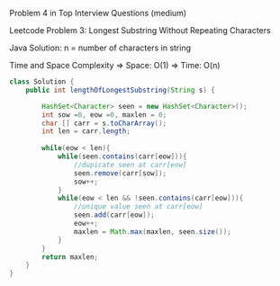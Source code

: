 

Problem 4 in Top Interview Questions (medium)

 Leetcode Problem 3: Longest Substring Without Repeating Characters
     
 Java Solution: 
    n = number of characters in string
    
Time and Space Complexity
    => Space: O(1)
    => Time: O(n)
    
```java
class Solution {
    public int lengthOfLongestSubstring(String s) {

        HashSet<Character> seen = new HashSet<Character>();
        int sow =0, eow =0, maxlen = 0;
        char [] carr = s.toCharArray();
        int len = carr.length;
        
        while(eow < len){
            while(seen.contains(carr[eow])){
                //dupicate seen at carr[eow]
                seen.remove(carr[sow]);
                sow++;
            }
            while(eow < len && !seen.contains(carr[eow])){
                //unique value seen at carr[eow]
                seen.add(carr[eow]);
                eow++;
                maxlen = Math.max(maxlen, seen.size());
            }
        }
        return maxlen;
    }
}
```
